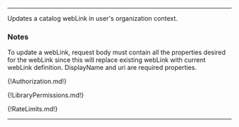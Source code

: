 ---

Updates a catalog webLink in user's organization context.

### Notes

To update a webLink, request body must contain all the properties desired for the webLink since this will replace existing webLink with current webLink definition. DisplayName and uri are required properties.

{!Authorization.md!}

{!LibraryPermissions.md!}

{!RateLimits.md!}

---